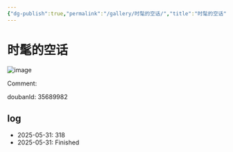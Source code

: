 ```yaml
---
{"dg-publish":true,"permalink":"/gallery/时髦的空话/","title":"时髦的空话","created":"2025-06-02T12:37:17.182+08:00"}
---
```



# 时髦的空话

![image](https://hiraeth-picbed.oss-cn-beijing.aliyuncs.com/20250531154815.webp)

Comment: 



doubanId: 35689982

## log

- 2025-05-31: 318
- 2025-05-31: Finished
